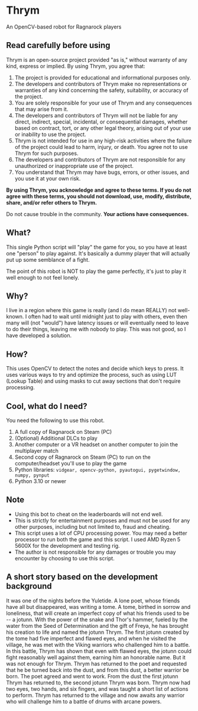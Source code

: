 # Thrym
An OpenCV-based robot for Ragnarock players

## Read carefully before using
Thrym is an open-source project provided "as is," without warranty of any kind, express or implied. By using Thrym, you agree that:

1. The project is provided for educational and informational purposes only.
2. The developers and contributors of Thrym make no representations or warranties of any kind concerning the safety, suitability, or accuracy of the project.
3. You are solely responsible for your use of Thrym and any consequences that may arise from it.
4. The developers and contributors of Thrym will not be liable for any direct, indirect, special, incidental, or consequential damages, whether based on contract, tort, or any other legal theory, arising out of your use or inability to use the project.
5. Thrym is not intended for use in any high-risk activities where the failure of the project could lead to harm, injury, or death. You agree not to use Thrym for such purposes.
6. The developers and contributors of Thrym are not responsible for any unauthorized or inappropriate use of the project.
7. You understand that Thrym may have bugs, errors, or other issues, and you use it at your own risk.

**By using Thrym, you acknowledge and agree to these terms. If you do not agree with these terms, you should not download, use, modify, distribute, share, and/or refer others to Thrym.**

Do not cause trouble in the community. **Your actions have consequences.**

## What?
This single Python script will "play" the game for you, so you have at least one "person" to play against. It's basically a dummy player that will actually put up some semblance of a fight.

The point of this robot is NOT to play the game perfectly, it's just to play it well enough to not feel lonely.

## Why?
I live in a region where this game is really (and I do mean REALLY) not well-known. I often had to wait until midnight just to play with others, even then many will (not "would") have latency issues or will eventually need to leave to do their things, leaving me with nobody to play. This was not good, so I have developed a solution.

## How?
This uses OpenCV to detect the notes and decide which keys to press. It uses various ways to try and optimize the process, such as using LUT (Lookup Table) and using masks to cut away sections that don't require processing.

## Cool, what do I need?
You need the following to use this robot.
1. A full copy of Ragnarock on Steam (PC)
2. (Optional) Additional DLCs to play
3. Another computer or a VR headset on another computer to join the multiplayer match
4. Second copy of Ragnarock on Steam (PC) to run on the computer/headset you'll use to play the game
5. Python libraries: `vidgear, opencv-python, pyautogui, pygetwindow, numpy, pynput`
6. Python 3.10 or newer

## Note
- Using this bot to cheat on the leaderboards will not end well.
- This is strictly for entertainment purposes and must not be used for any other purposes, including but not limited to, fraud and cheating.
- This script uses a lot of CPU processing power. You may need a better processor to run both the game and this script. I used AMD Ryzen 5 5600X for the development and testing rig.
- The author is not responsible for any damages or trouble you may encounter by choosing to use this script.

## A short story based on the development background
It was one of the nights before the Yuletide. A lone poet, whose friends have all but disappeared, was writing a tome. A tome, birthed in sorrow and loneliness, that will create an imperfect copy of what his friends used to be -- a jotunn. With the power of the snake and Thor's hammer, fueled by the water from the Seed of Determination and the gift of Freya, he has brought his creation to life and named the jotunn Thrym. The first jotunn created by the tome had five imperfect and flawed eyes, and when he visited the village, he was met with the Viking warriors who challenged him to a battle. In this battle, Thrym has shown that even with flawed eyes, the jotunn could fight reasonably well against them, earning him an honorable name. But it was not enough for Thrym. Thrym has returned to the poet and requested that he be turned back into the dust, and from this dust, a better warrior be born. The poet agreed and went to work. From the dust the first jotunn Thrym has returned to, the second jotunn Thrym was born. Thrym now had two eyes, two hands, and six fingers, and was taught a short list of actions to perform. Thrym has returned to the village and now awaits any warrior who will challenge him to a battle of drums with arcane powers.
